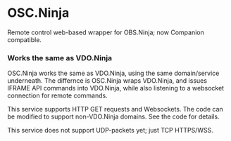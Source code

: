 # OSC.Ninja
Remote control web-based wrapper for OBS.Ninja; now Companion compatible.

### Works the same as VDO.Ninja

OSC.Ninja works the same as VDO.Ninja, using the same domain/service underneath.  The differnce is OSC.Ninja wraps VDO.Ninja, and issues IFRAME API commands into VDO.Ninja, while also listening to a websocket connection for remote commands.

This service supports HTTP GET requests and Websockets. The code can be modified to support non-VDO.Ninja domains. See the code for details.

This service does not support UDP-packets yet; just TCP HTTPS/WSS.


